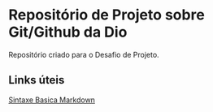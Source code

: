 # Repositório de Projeto sobre Git/Github da Dio
Repositório criado para o Desafio de Projeto.



## Links úteis
[Sintaxe Basica Markdown](https://markdown.net.br/sintaxe-basica/)
